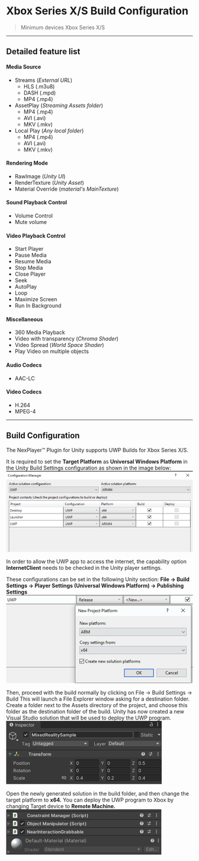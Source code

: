 # Xbox Series X/S Build Configuration

> Minimum devices Xbox Series X/S
---
## Detailed feature list

#### Media Source
- Streams (*External URL*)
	- HLS (.m3u8)
	- DASH (.mpd)
	- MP4 (.mp4)
- AssetPlay (*Streaming Assets folder*)
	- MP4 (.mp4)
	- AVI (.avi)
	- MKV (.mkv)
- Local Play (*Any local folder*)
	- MP4 (.mp4)
	- AVI (.avi)
	- MKV (.mkv)

#### Rendering Mode  
- RawImage (*Unity UI*)	
- RenderTexture (*Unity Asset*)
- Material Override (*material's MainTexture*)

#### Sound Playback Control
- Volume Control
- Mute volume

#### Video Playback Control
- Start Player
- Pause Media
- Resume Media
- Stop Media
- Close Player
- Seek
- AutoPlay
- Loop
- Maximize Screen
- Run In Background

#### Miscellaneous
- 360 Media Playback
- Video with transparency (*Chroma Shader*)
- Video Spread (*World Space Shader*)
- Play Video on multiple objects

#### Audio Codecs
- AAC-LC 

#### Video Codecs
- H.264
- MPEG-4

---
## Build Configuration
The NexPlayer™ Plugin for Unity supports UWP Builds for Xbox Series X/S.

It is required to set the **Target Platform** as **Universal Windows Platform** in the Unity Build Settings configuration as shown in the image below:
![](../assets/platforms/holo1.png)

In order to allow the UWP app to access the internet, the capability option **InternetClient** needs to be checked in the Unity player settings.

These configurations can be set in the following Unity section: 
**File → Build Settings → Player Settings (Universal Windows Platform) → Publishing Settings**
![](../assets/platforms/holo2.png)

Then, proceed with the build normally by clicking on File → Build Settings → Build 
This will launch a File Explorer window asking for a destination folder. Create a folder next to the Assets directory of the project, and choose this folder as the destination folder of the build. Unity has now created a new Visual Studio solution that will be used to deploy the UWP program.
![](../assets/platforms/holo3.png)

Open the newly generated solution in the build folder, and then change the target platform to **x64.** You can deploy the UWP program to Xbox by changing Target device to **Remote Machine.** 
![](../assets/platforms/holo4.png)